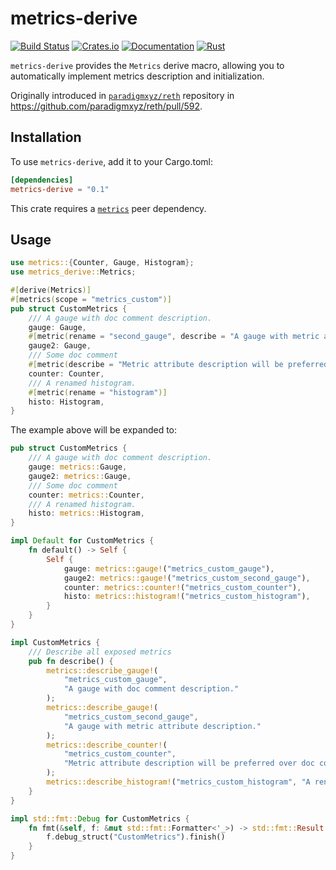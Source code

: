 metrics-derive
===============

[![Build Status](https://github.com/rkrasiuk/metrics-derive/actions/workflows/ci.yml/badge.svg)](https://github.com/rkrasiuk/metrics-derive/actions)
[![Crates.io](https://img.shields.io/crates/v/metrics-derive.svg)](https://crates.io/crates/metrics-derive)
[![Documentation](https://docs.rs/metrics-derive/badge.svg)](https://docs.rs/metrics-derive)
[![Rust](https://img.shields.io/badge/rust-1.80.0%2B-blue.svg?maxAge=3600)](https://github.com/rkrasiuk/metrics-derive)

`metrics-derive` provides the `Metrics` derive macro, allowing you to automatically implement metrics description and initialization.

Originally introduced in [`paradigmxyz/reth`](https://github.com/paradigmxyz/reth) repository in https://github.com/paradigmxyz/reth/pull/592.

## Installation

To use `metrics-derive`, add it to your Cargo.toml:

```toml
[dependencies]
metrics-derive = "0.1"
```

This crate requires a [`metrics`](https://crates.io/crates/metrics) peer dependency.

## Usage

```rust
use metrics::{Counter, Gauge, Histogram};
use metrics_derive::Metrics;

#[derive(Metrics)]
#[metrics(scope = "metrics_custom")]
pub struct CustomMetrics {
    /// A gauge with doc comment description.
    gauge: Gauge,
    #[metric(rename = "second_gauge", describe = "A gauge with metric attribute description.")]
    gauge2: Gauge,
    /// Some doc comment
    #[metric(describe = "Metric attribute description will be preferred over doc comment.")]
    counter: Counter,
    /// A renamed histogram.
    #[metric(rename = "histogram")]
    histo: Histogram,
}
```

The example above will be expanded to:
```rust
pub struct CustomMetrics {
    /// A gauge with doc comment description.
    gauge: metrics::Gauge,
    gauge2: metrics::Gauge,
    /// Some doc comment
    counter: metrics::Counter,
    /// A renamed histogram.
    histo: metrics::Histogram,
}

impl Default for CustomMetrics {
    fn default() -> Self {
        Self {
            gauge: metrics::gauge!("metrics_custom_gauge"),
            gauge2: metrics::gauge!("metrics_custom_second_gauge"),
            counter: metrics::counter!("metrics_custom_counter"),
            histo: metrics::histogram!("metrics_custom_histogram"),
        }
    }
}

impl CustomMetrics {
    /// Describe all exposed metrics
    pub fn describe() {
        metrics::describe_gauge!(
            "metrics_custom_gauge",
            "A gauge with doc comment description."
        );
        metrics::describe_gauge!(
            "metrics_custom_second_gauge",
            "A gauge with metric attribute description."
        );
        metrics::describe_counter!(
            "metrics_custom_counter",
            "Metric attribute description will be preferred over doc comment."
        );
        metrics::describe_histogram!("metrics_custom_histogram", "A renamed histogram.");
    }
}

impl std::fmt::Debug for CustomMetrics {
    fn fmt(&self, f: &mut std::fmt::Formatter<'_>) -> std::fmt::Result {
        f.debug_struct("CustomMetrics").finish()
    }
}
```
